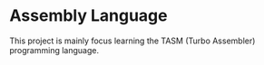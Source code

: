 # Assembly Language

This project is mainly focus learning the TASM (Turbo Assembler) programming language. 